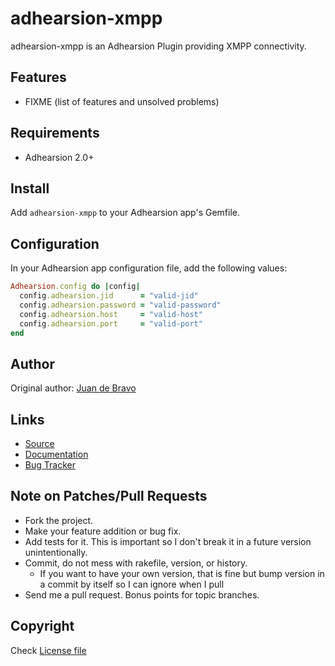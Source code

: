 adhearsion-xmpp
========

adhearsion-xmpp is an Adhearsion Plugin providing XMPP connectivity.

Features
--------

* FIXME (list of features and unsolved problems)

Requirements
------------

* Adhearsion 2.0+

Install
-------

Add `adhearsion-xmpp` to your Adhearsion app's Gemfile.

Configuration
-------------

In your Adhearsion app configuration file, add the following values:

```ruby
Adhearsion.config do |config|
  config.adhearsion.jid      = "valid-jid"
  config.adhearsion.password = "valid-password"
  config.adhearsion.host     = "valid-host"
  config.adhearsion.port     = "valid-port"
end
```

Author
------

Original author: [Juan de Bravo](https://github.com/juandebravo)

Links
-----
* [Source](https://github.com/adhearsion/adhearsion-xmpp)
* [Documentation](http://rdoc.info/github/adhearsion/adhearsion-xmpp/master/frames)
* [Bug Tracker](https://github.com/adhearsion/adhearsion-xmpp/issues)

Note on Patches/Pull Requests
-----------------------------

* Fork the project.
* Make your feature addition or bug fix.
* Add tests for it. This is important so I don't break it in a future version unintentionally.
* Commit, do not mess with rakefile, version, or history.
  * If you want to have your own version, that is fine but bump version in a commit by itself so I can ignore when I pull
* Send me a pull request. Bonus points for topic branches.

Copyright
---------

Check [License file](https://github.com/adhearsion/adhearsion-xmpp/blob/master/LICENSE)